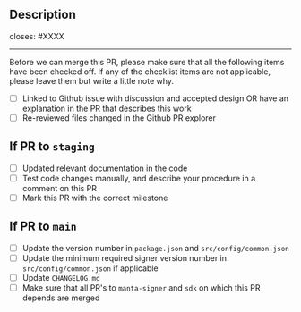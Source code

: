 ## Description

closes: #XXXX

---

Before we can merge this PR, please make sure that all the following items have been checked off. If any of the checklist items are not applicable, please leave them but write a little note why.

- [ ] Linked to Github issue with discussion and accepted design OR have an explanation in the PR that describes this work
- [ ] Re-reviewed files changed in the Github PR explorer

## If PR to `staging`
- [ ] Updated relevant documentation in the code
- [ ] Test code changes manually, and describe your procedure in a comment on this PR
- [ ] Mark this PR with the correct milestone

## If PR to `main`
- [ ] Update the version number in `package.json` and `src/config/common.json`
- [ ] Update the minimum required signer version number in `src/config/common.json` if applicable
- [ ] Update `CHANGELOG.md`
- [ ] Make sure that all PR's to `manta-signer` and `sdk` on which this PR depends are merged
